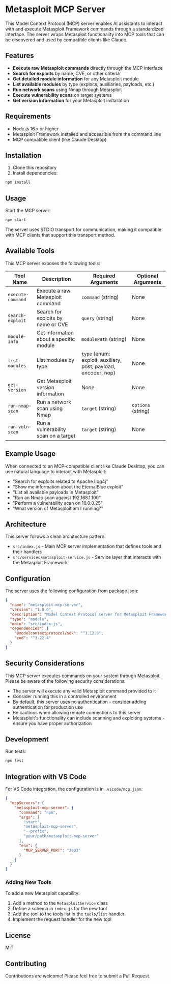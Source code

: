 # Metasploit MCP Server

This Model Context Protocol (MCP) server enables AI assistants to interact with and execute Metasploit Framework commands through a standardized interface. The server wraps Metasploit functionality into MCP tools that can be discovered and used by compatible clients like Claude.

## Features

- **Execute raw Metasploit commands** directly through the MCP interface
- **Search for exploits** by name, CVE, or other criteria
- **Get detailed module information** for any Metasploit module
- **List available modules** by type (exploits, auxiliaries, payloads, etc.)
- **Run network scans** using Nmap through Metasploit
- **Execute vulnerability scans** on target systems
- **Get version information** for your Metasploit installation

## Requirements

- Node.js 16.x or higher
- Metasploit Framework installed and accessible from the command line
- MCP compatible client (like Claude Desktop)

## Installation

1. Clone this repository
2. Install dependencies:

```bash
npm install
```

## Usage

Start the MCP server:

```bash
npm start
```

The server uses STDIO transport for communication, making it compatible with MCP clients that support this transport method.


## Available Tools

This MCP server exposes the following tools:

| Tool Name | Description | Required Arguments | Optional Arguments |
|-----------|-------------|-------------------|-------------------|
| `execute-command` | Execute a raw Metasploit command | `command` (string) | None |
| `search-exploit` | Search for exploits by name or CVE | `query` (string) | None |
| `module-info` | Get information about a specific module | `modulePath` (string) | None |
| `list-modules` | List modules by type | `type` (enum: exploit, auxiliary, post, payload, encoder, nop) | None |
| `get-version` | Get Metasploit version information | None | None |
| `run-nmap-scan` | Run a network scan using Nmap | `target` (string) | `options` (string) |
| `run-vuln-scan` | Run a vulnerability scan on a target | `target` (string) | None |

## Example Usage

When connected to an MCP-compatible client like Claude Desktop, you can use natural language to interact with Metasploit:

- "Search for exploits related to Apache Log4j"
- "Show me information about the EternalBlue exploit"
- "List all available payloads in Metasploit"
- "Run an Nmap scan against 192.168.1.100"
- "Perform a vulnerability scan on 10.0.0.25"
- "What version of Metasploit am I running?"

## Architecture

This server follows a clean architecture pattern:

- `src/index.js` - Main MCP server implementation that defines tools and their handlers
- `src/services/metasploit-service.js` - Service layer that interacts with the Metasploit Framework

## Configuration

The server uses the following configuration from package.json:

```json
{
  "name": "metasploit-mcp-server",
  "version": "1.0.0",
  "description": "Model Context Protocol server for Metasploit Framework",
  "type": "module",
  "main": "src/index.js",
  "dependencies": {
    "@modelcontextprotocol/sdk": "^1.12.0",
    "zod": "^3.22.4"
  }
}
```

## Security Considerations

This MCP server executes commands on your system through Metasploit. Please be aware of the following security considerations:

- The server will execute any valid Metasploit command provided to it
- Consider running this in a controlled environment
- By default, this server uses no authentication - consider adding authentication for production use
- Be cautious when allowing remote connections to this server
- Metasploit's functionality can include scanning and exploiting systems - ensure you have proper authorization

## Development

Run tests:

```bash
npm test

```

## Integration with VS Code

For VS Code integration, the configuration is in `.vscode/mcp.json`:

```json
{
  "mcpServers": {
    "metasploit-mcp-server": {
      "command": "npm",
      "args": [
        "start",
        "metasploit-mcp-server",
        "--prefix",
        "your/path/metasploit-mcp-server"
      ],
      "env": {
        "MCP_SERVER_PORT": "3003"
      }
    }
  }
}
```

### Adding New Tools

To add a new Metasploit capability:

1. Add a method to the `MetasploitService` class
2. Define a schema in `index.js` for the new tool
3. Add the tool to the tools list in the `tools/list` handler
4. Implement the request handler for the new tool

## License

MIT

## Contributing

Contributions are welcome! Please feel free to submit a Pull Request.